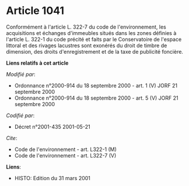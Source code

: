 # Article 1041

Conformément à l'article L. 322-7 du code de l'environnement, les acquisitions et échanges d'immeubles situés dans les zones
définies à l'article L. 322-1 du code précité et faits par le Conservatoire de l'espace littoral et des rivages lacustres
sont exonérés du droit de timbre de dimension, des droits d'enregistrement et de la taxe de publicité foncière.

**Liens relatifs à cet article**

_Modifié par_:

  - Ordonnance n°2000-914 du 18 septembre 2000 - art. 1 (V) JORF 21 septembre 2000
  - Ordonnance n°2000-914 du 18 septembre 2000 - art. 5 (V) JORF 21 septembre 2000

_Codifié par_:

  - Décret n°2001-435 2001-05-21

_Cite_:

  - Code de l'environnement - art. L322-1 (M)
  - Code de l'environnement - art. L322-7 (V)

**Liens**:

  - HISTO: Edition du 31 mars 2001
